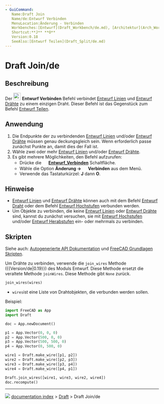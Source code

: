 ```yaml
---
- GuiCommand:
   Name:Draft Join
   Name/de:Entwurf Verbinden
   MenuLocation:Änderung - Verbinden
   Workbenches:[Entwurf](Draft_Workbench/de.md), [Architektur](Arch_Workbench.md)
   Shortcut:**J** **O**
   Version:0.18
   SeeAlso:[Entwurf Teilen](Draft_Split/de.md)
---
```


# Draft Join/de

## Beschreibung

Der <img alt="" src=images/Draft_Join.svg  style="width:24px;"> **Entwurf Verbinden** Befehl verbindet [Entwurf Linien](Draft_Line/de.md) und [Entwurf Drähte](Draft_Wire/de.md) zu einem einzigen Draht. Dieser Befehl ist das Gegenstück zum Befehl [Entwurf Teilen](Draft_Split/de.md).

## Anwendung

1.  Die Endpunkte der zu verbindenden [Entwurf Linien](Draft_Line/de.md) und/oder [Entwurf Drähte](Draft_Wire/de.md) müssen genau deckungsgleich sein. Wenn erforderlich passe zunächst Punkte an, damit dies der Fall ist.
2.  Wähle zwei oder mehr [Entwurf Linien](Draft_Line/de.md) und/oder [Entwurf Drähte](Draft_Wire/de.md).
3.  Es gibt mehrere Möglichkeiten, den Befehl aufzurufen:
    -   Drücke die **<img src="images/Draft_Join.svg" width=16px> [Entwurf_Verbinden](Draft_Join/de.md)** Schaltfläche.
    -   Wähle die Option **Änderung → <img src="images/Draft_Join.svg" width=16px> Verbinden** aus dem Menü.
    -   Verwende das Tastaturkürzel: **J** dann **O**.

## Hinweise

-   [Entwurf Linien](Draft_Line/de.md) und [Entwurf Drähte](Draft_Wire/de.md) können auch mit dem Befehl [Entwurf Draht](Draft_Wire/de.md) oder dem Befehl [Entwurf Hochstufen](Draft_Upgrade/de.md) verbunden werden.
-   Um Objekte zu verbinden, die keine [Entwurf Linien](Draft_Line/de.md) oder [Entwurf Drähte](Draft_Wire/de.md) sind, kannst du zunächst versuchen, sie mit [Entwurf Hochstufen](Draft_Upgrade/de.md) und/oder [Entwurf Herabstufen](Draft_Downgrade/de.md) ein- oder mehrmals zu verbinden.

## Skripten

Siehe auch: [Autogenerierte API Dokumentation](https://www.freecadweb.org/api) und [FreeCAD Grundlagen Skripten](FreeCAD_Scripting_Basics/de.md).

Um Drähte zu verbinden, verwende die `join_wires` Methode ({{Version/de|0.19}}) des Moduls Entwurf. Diese Methode ersetzt die veraltete Methode `joinWires`. Diese Methode gibt `None` zurück.


```python
join_wires(wires)
```

-    `wires`ist eine Liste von Drahtobjekten, die verbunden werden sollen.

Beispiel:


```python
import FreeCAD as App
import Draft

doc = App.newDocument()

p1 = App.Vector(0, 0, 0)
p2 = App.Vector(500, 0, 0)
p3 = App.Vector(500, 500, 0)
p4 = App.Vector(0, 500, 0)

wire1 = Draft.make_wire([p1, p2])
wire2 = Draft.make_wire([p2, p3])
wire3 = Draft.make_wire([p3, p4])
wire4 = Draft.make_wire([p4, p1])

Draft.join_wires([wire1, wire3, wire2, wire4])
doc.recompute()
```



---
![](images/Button_right.svg) [documentation index](../README.md) > [Draft](Draft_Workbench.md) > Draft Join/de

